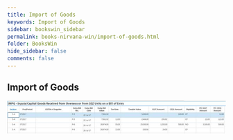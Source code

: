 ```yaml
---
title: Import of Goods
keywords: Import of Goods
sidebar: bookswin_sidebar
permalink: books-nirvana-win/import-of-goods.html
folder: BooksWin
hide_sidebar: false
comments: false
---
```


## Import of Goods

![](/images/gstr2-impg-importof-goods.jpg)
